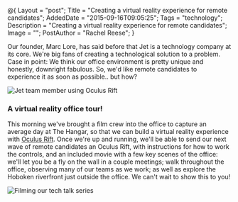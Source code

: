 @{
    Layout = "post";
    Title = "Creating a virtual reality experience for remote candidates";
    AddedDate = "2015-09-16T09:05:25";
    Tags = "technology";
    Description = "Creating a virtual reality experience for remote candidates";
    Image = "";
    PostAuthor = "Rachel Reese";
}

Our founder, Marc Lore, has said before that Jet is a technology company at its core. We're big fans of creating a technological solution to a problem. Case in point: We think our office environment is pretty unique and honestly, downright fabulous. So, we'd like remote candidates to experience it as soon as possible.. but how? 

![Jet team member using Oculus Rift](/images/VR/nick_vr.JPG)

<!-- more --> 

### A virtual reality office tour! 

This morning we've brought a film crew into the office to capture an average day at The Hangar, so that we can build a virtual reality experience with [Oculus Rift](https://www.oculus.com/en-us/rift/). Once we're up and running, we'll be able to send our next wave of remote candidates an Oculus Rift, with instructions for how to work the controls, and an included movie with a few key scenes of the office: we'll let you be a fly on the wall in a couple meetings; walk throughout the office, observing many of our teams as we work; as well as explore the Hoboken riverfront just outside the office. We can't wait to show this to you! 

![Filming our tech talk series](/images/VR/filmingTT.JPG)
